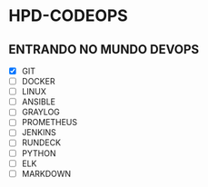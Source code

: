 # HPD-CODEOPS
## ENTRANDO NO MUNDO DEVOPS


- [x] GIT
- [ ] DOCKER
- [ ] LINUX
- [ ] ANSIBLE
- [ ] GRAYLOG
- [ ] PROMETHEUS
- [ ] JENKINS
- [ ] RUNDECK
- [ ] PYTHON
- [ ] ELK
- [ ] MARKDOWN
